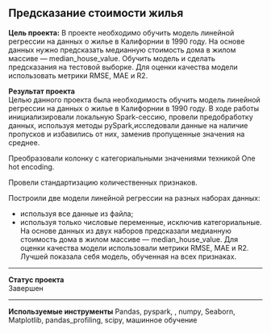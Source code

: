 ## Предсказание стоимости жилья


**Цель проекта:**
В проекте  необходимо обучить модель линейной регрессии на данных о жилье в Калифорнии в 1990 году. На основе данных нужно предсказать медианную стоимость дома в жилом массиве — median_house_value. Обучить модель и сделать предсказания на тестовой выборке. Для оценки качества модели использовать метрики RMSE, MAE и R2.  


**Результат проекта**  
Целью данного проекта была необходимость обучить модель линейной регрессии на данных о жилье в Калифорнии в 1990 году. В ходе работы инициализировали локальную Spark-сессию, провели предобработку данных, используя методы pySpark,исследовали данные на наличие пропусков и избавились от них, заменив пропущенные значения на среднее.

Преобразовали колонку с категориальными значениями техникой One hot encoding.

Провели стандартизацию количественных признаков.

Построили две модели линейной регрессии на разных наборах данных:

- используя все данные из файла;
- используя только числовые переменные, исключив категориальные.
На основе данных из двух наборов предсказали медианную стоимость дома в жилом массиве — median_house_value. Для оценки качества модели использовали метрики RMSE, MAE и R2. Лучшей показала себя модель, обученная на всех признаках. 
***
**Статус проекта**  
Завершен
***
**Используемые инструменты**
Pandas, pyspark, , numpy, Seaborn, Matplotlib,  pandas_profiling, scipy, машинное обучение
